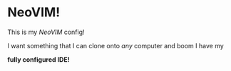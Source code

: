# NeoVIM!

This is my *NeoVIM* config!

I want something that I can clone onto *any* computer and boom I have my 

**fully configured IDE!**
